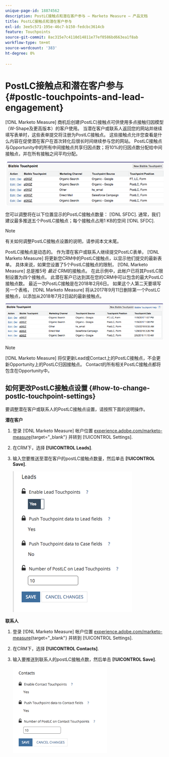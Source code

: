 ```yaml
---
unique-page-id: 18874562
description: PostLC接触点和潜在客户参与 — Marketo Measure — 产品文档
title: PostLC接触点和潜在客户参与
exl-id: 3ee5c571-195e-46c7-b150-fedcbc3614cb
feature: Touchpoints
source-git-commit: 8ac315e7c4110d14811e77ef0586bd663ea1f8ab
workflow-type: tm+mt
source-wordcount: '383'
ht-degree: 0%

---
```


# PostLC接触点和潜在客户参与 {#postlc-touchpoints-and-lead-engagement}

[!DNL Marketo Measure] 商机后创建(PostLC)接触点可供使用多点接触归因模型（W-Shape及更高版本）的客户使用。 当潜在客户或联系人返回您的网站并继续填写表单时，这些表单提交将注册为PostLC接触点。 这些接触点允许您查看是什么内容在促使潜在客户在首次转化后很长时间继续参与您的网站。 PostLC接触点与Opportunity中的所有中间接触点共享归因点数；将10%的归因点数分配给中间接触点，并在所有接触之间平均分配。

![](assets/1.png)

您可以调整将在以下位置显示的PostLC接触点数量： [!DNL SFDC]. 通常，我们建议最多推送五个PostLC接触点；每个接触点占用1 KB的空间 [!DNL SFDC].

>[!NOTE]
>
>有关如何调整PostLC接触点设置的说明，请参阅本文末尾。

PostLC接触点是动态的。 作为潜在客户或联系人继续提交PostLC表单， [!DNL Marketo Measure] 将更新您CRM中的PostLC接触点，以显示他们提交的最新表单。 具体来说，如果您设置了5个PostLC接触点的限制， [!DNL Marketo Measure] 总是推5号 _最近_ CRM的接触点。  在此示例中，此帐户已将其PostLC限制设置为四个接触点。 此潜在客户已达到其在您的CRM中可以包含的最大PostLC接触点数。 最近一次PostLC接触是在2018年2月6日。 如果这个人第二天要填写另一个表格， [!DNL Marketo Measure] 将从2017年9月11日删除第一个PostLC接触点，以添加从2018年7月2日起的最新接触点。

![](assets/2.png)

>[!NOTE]
>
>[!DNL Marketo Measure] 将仅更新Lead或Contact上的PostLC接触点，不会更新Opportunity上的PostLC归因接触点。 Contact的所有相关PostLC接触点都将包含在Opportunity中。

## 如何更改PostLC接触点设置 {#how-to-change-postlc-touchpoint-settings}

要调整潜在客户或联系人的PostLC接触点设置，请按照下面的说明操作。

**潜在客户**

1. 登录 [!DNL Marketo Measure] 帐户位置 [experience.adobe.com/marketo-measure](https://experience.adobe.com/marketo-measure){target="_blank"} 并转到 [!UICONTROL Settings].

1. 在CRM下，选择 **[!UICONTROL Leads]**.

1. 输入您要推送至潜在客户的postLC接触点数量，然后单击 **[!UICONTROL Save]**.

   ![](assets/3.png)

**联系人**

1. 登录 [!DNL Marketo Measure] 帐户位置 [experience.adobe.com/marketo-measure](https://experience.adobe.com/marketo-measure){target="_blank"} 并转到 [!UICONTROL Settings].

1. 在CRM下，选择 **[!UICONTROL Contacts]**.

1. 输入要推送到联系人的postLC接触点数，然后单击 **[!UICONTROL Save]**.

   ![](assets/4.png)
